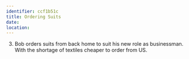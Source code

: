 ```yaml
---
identifier: ccf1b51c
title: Ordering Suits
date:  
location: 
---
```


3.  Bob orders suits from back home to suit his new role as businessman.
    With the shortage of textiles cheaper to order from US.
